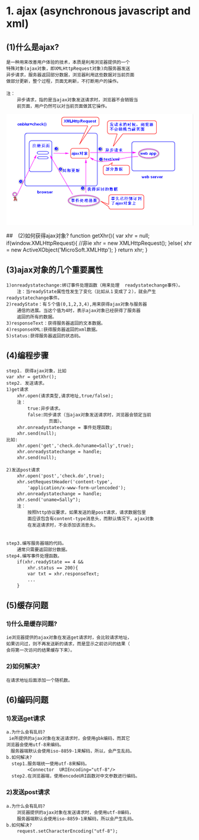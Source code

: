 # 1. ajax (asynchronous javascript and xml)  
## (1)什么是ajax?  
	是一种用来改善用户体验的技术，本质是利用浏览器提供的一个
	特殊对象(ajax对象，即XMLHttpRequest对象)向服务器发送
	异步请求，服务器返回部分数据，浏览器利用这些数据对当前页面
	做部分更新，整个过程，页面无刷新，不打断用户的操作。

	注：
		异步请求，指的是当ajax对象发送请求时，浏览器不会销毁当
		前页面，用户仍然可以对当前页面做其它操作。
![](ajax.png)
		
##　(2)如何获得ajax对象?
	function getXhr(){
		var xhr = null;
		if(window.XMLHttpRequest){
			//非ie
			xhr = new XMLHttpRequest();
		}else{
			xhr = new ActiveXObject('MicroSoft.XMLHttp');
		}
		return xhr;
	}
##  (3)ajax对象的几个重要属性
	1)onreadystatechange:绑订事件处理函数（用来处理	readystatechange事件）。
		注：当readyState属性性发生了变化（比如从１变成了２），就会产生readystatechange事件。
	2)readyState：有５个值(0,1,2,3,4),用来获得ajax对象与服务器
		通信的进展。当这个值为4时，表示ajax对象已经获得了服务器
		返回的所有的数据。
	3)responseText：获得服务器返回的文本数据。
	4)responseXML:获得服务器返回的xml数据。
	5)status:获得服务器返回的状态码。

## (4)编程步骤
	step1. 获得ajax对象，比如
	var xhr = getXhr();
	step2. 发送请求。
	1)get请求
		xhr.open(请求类型,请求地址,true/false);
		注：
			true:异步请求。
			false:同步请求（当ajax对象发送请求时，浏览器会锁定当前
					页面）。
		xhr.onreadystatechange = 事件处理函数;
		xhr.send(null);
	比如:
		xhr.open('get','check.do?uname=Sally',true);
		xhr.onreadystatechange = handle;
		xhr.send(null);
	
	2)发送post请求
		xhr.open('post','check.do',true);
		xhr.setRequestHeader('content-type',
			'application/x-www-form-urlencoded');
		xhr.onreadystatechange = handle;
		xhr.send('uname=Sally");
		注：
			按照http协议要求，如果发送的是post请求，请求数据包里
			面应该包含有content-type消息头，而默认情况下，ajax对象
			在发送请求时，不会添加该消息头。

	
	step3.编写服务器端的代码。
		通常只需要返回部分数据。
	step4.编写事件处理函数。
		if(xhr.readyState == 4 && 
			xhr.status == 200){
			var txt = xhr.responseText;
			...
		}


## (5)缓存问题
### 1)什么是缓存问题?
	ie浏览器提供的ajax对象在发送get请求时，会比较请求地址，
	如果访问过，则不再发送新的请求，而是显示之前访问的结果（
	会将第一次访问的结果缓存下来）。
### 2)如何解决?
	在请求地址后面添加一个随机数。


## (6)编码问题
### 1)发送get请求
	a.为什么会有乱码?
	 ie所提供的ajax对象在发送请求时，会使用gbk编码，而其它
	浏览器会使用utf-8来编码。
	　服务器端默认会使用iso-8859-1来解码，所以，会产生乱码。
	b.如何解决?
	  step1.服务端统一使用utf-8来解码。
			<Connector  URIEncoding="utf-8"/>
	  step2.在浏览器端，使用encodeURI函数对中文参数进行编码。
### 2)发送post请求
	a.为什么会有乱码?
		浏览器提供的ajax对象在发送请求时，会使用utf-8编码，
		服务器端默认会使用iso-8859-1来解码，所以会产生乱码。
	b.如何解决?
		request.setCharacterEncoding("utf-8");			   
		